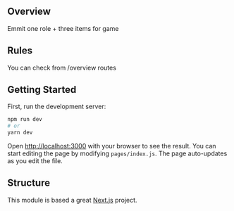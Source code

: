## Overview
Emmit one role + three items for game

## Rules
You can check from /overview routes

## Getting Started
First, run the development server:

```bash
npm run dev
# or
yarn dev
```

Open [http://localhost:3000](http://localhost:3000) with your browser to see the result.
You can start editing the page by modifying `pages/index.js`. The page auto-updates as you edit the file.

## Structure
This module is based   a  great [Next.js](https://nextjs.org/) project.